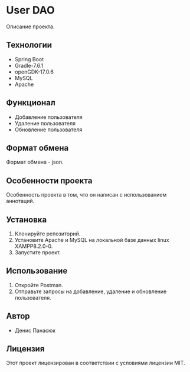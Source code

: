 <h1>User DAO</h1> 

<p>Описание проекта.</p>

<h2>Технологии</h2>
<ul>
	<li>Spring Boot</li>
	<li>Gradle-7.6.1</li>
	<li>openGDK-17.0.6</li>
	<li>MySQL</li>
        <li>Apache</li>
</ul>

<h2>Функционал</h2>
<ul>
	<li>Добавление пользователя</li>
	<li>Удаление пользователя</li>
	<li>Обновление пользователя</li>
</ul>

<h2>Формат обмена</h2>
<p>Формат обмена - json.</p>

<h2>Особенности проекта</h2>
<p>Особенность проекта в том, что он написан с использованием аннотаций.</p>

<h2>Установка</h2>
<ol>
	<li>Клонируйте репозиторий.</li>
	<li>Установите Apache и MySQL на локальной базе данных linux XAMPP8.2.0-0.</li>
	<li>Запустите проект.</li>
</ol>

<h2>Использование</h2>
<ol>
	<li>Откройте Postman.</li>
	<li>Отправьте запросы на добавление, удаление и обновление пользователя.</li>
</ol>

<h2>Автор</h2>
<ul>
	<li>Денис Панасюк</li>
</ul>

<h2>Лицензия</h2>
<p>Этот проект лицензирован в соответствии с условиями лицензии MIT.</p>
